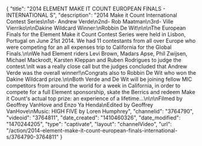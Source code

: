 {
    "title": "2014 ELEMENT MAKE IT COUNT EUROPEAN FINALS - INTERNATIONAL S",
    "description": "2014 Make it Count International Contest Series\n1st- Andrew Verde\n2nd- Rob Maatman\n3rd- Ville Vierriko\n\nDakine Wildcard Winner:\nRobbin De Wit\n\n\nThe European Finals for the Element Make it Count Contest Series were held in Lisbon, Portugal on June 21st 2014. We had 11 contestants from all over Europe who were competing for an all expenses trip to California for the Global Finals.\n\nWe had Element riders Levi Brown, Madars Apse, Phil Zwijsen, Michael Mackrodt, Karsten Kleppan and Ruben Rodrigues to judge the contest.\nIt was a really close call but the judges concluded that Andrew Verde was the overall winner!\nCongrats also to Robbin De Wit who won the Dakine Wildcard prize.\n\nBoth Verde and De Wit will be joining fellow MIC competitors from around the world for a week in California, in order to compete for a full Element sponsorship, skate the Berrics and redeem Make it Count's actual top prize: an experience of a lifetime...\n\n\nFilmed by Geoffrey VanHove and Enzo Ya Henda\nEdited by Geoffrey VanHove\nMusic: HIGH FIVE by Loren Humphrey",
    "channelid": "3764790",
    "videoid": "3764811",
    "date_created": "1410460326",
    "date_modified": "1470244205",
    "type": "captivate",
    "layout": "channelVideo",
    "url": "\/action\/2014-element-make-it-count-european-finals-international-s\/3764790-3764811"
}